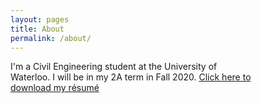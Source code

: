 ```yaml
---
layout: pages
title: About
permalink: /about/
---
```


<head>
	<style>
		p {
		font-size: 1em;
		text-transform: none;
		text-align: left;
		max-width: 392px;
		word-wrap: normal;		
		}
	</style>
</head>

I'm a Civil Engineering student at the University of Waterloo. I will be in my 2A term in Fall 2020. [Click here to download my résumé](/Resume.pdf)
